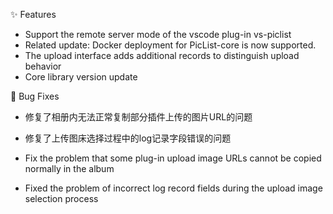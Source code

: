 ✨ Features

- Support the remote server mode of the vscode plug-in vs-piclist
- Related update: Docker deployment for PicList-core is now supported.
- The upload interface adds additional records to distinguish upload behavior
- Core library version update

🐛 Bug Fixes

- 修复了相册内无法正常复制部分插件上传的图片URL的问题
- 修复了上传图床选择过程中的log记录字段错误的问题

- Fix the problem that some plug-in upload image URLs cannot be copied normally in the album
- Fixed the problem of incorrect log record fields during the upload image selection process
